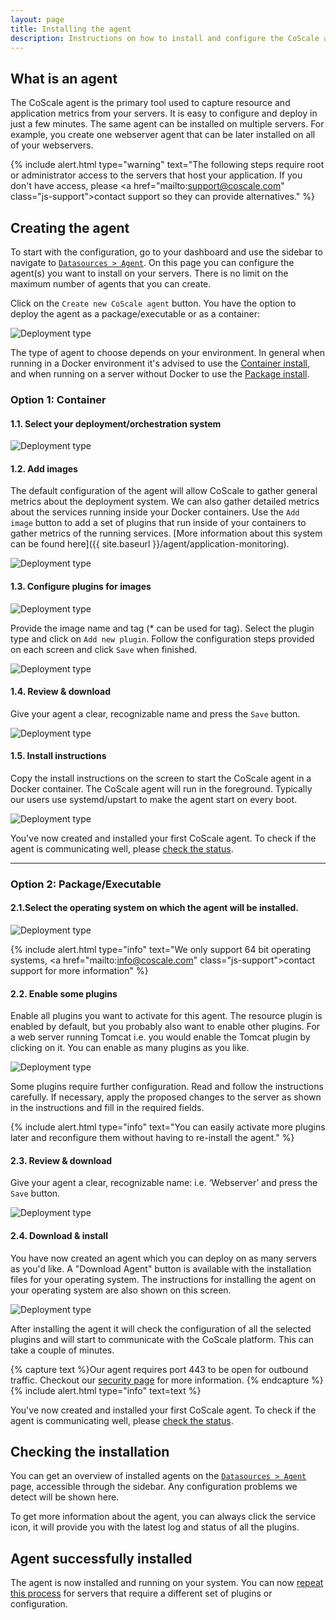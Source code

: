 ```yaml
---
layout: page
title: Installing the agent
description: Instructions on how to install and configure the CoScale agent.
---
```


## What is an agent
The CoScale agent is the primary tool used to capture resource and application metrics from your servers. It is easy to configure and deploy in just a few minutes. The same agent can be installed on multiple servers. For example, you create one webserver agent that can be later installed on all of your webservers.

{% include alert.html type="warning" text="The following steps require root or administrator access to the servers that host your application. If you don't have access, please <a href=\"mailto:support@coscale.com\" class=\"js-support\">contact support</a> so they can provide alternatives." %}

## Creating the agent
To start with the configuration, go to your dashboard and use the sidebar to navigate to <a href="http://app.coscale.com" db-href="/datasources/agents/" class="js-dashboard-link">`Datasources > Agent`</a>. On this page you can  configure the agent(s) you want to install on your servers. There is no limit on the maximum number of agents that you can create.

Click on the `Create new CoScale agent` button. You have the option to deploy the agent as a package/executable or as a container:

<img alt="Deployment type" src="{{ site.baseurl }}/gfx/agent/install/01-deployment-type.png" style="img-responsive"/>

The type of agent to choose depends on your environment. In general when running in a Docker environment it's advised to use the [Container install](#option-1-container), and when running on a server without Docker to use the [Package install](#option-2-packageexecutable).

### Option 1: Container

#### 1.1. Select your deployment/orchestration system

<img alt="Deployment type" src="{{ site.baseurl }}/gfx/agent/install/06-orchestration.png" style="img-responsive"/>

#### 1.2. Add images

The default configuration of the agent will allow CoScale to gather general metrics about the deployment system. We can also gather detailed metrics about the services running inside your Docker containers. Use the `Add image` button to add a set of plugins that run inside of your containers to gather metrics of the running services. [More information about this system can be found here]({{ site.baseurl }}/agent/application-monitoring).

<img alt="Deployment type" src="{{ site.baseurl }}/gfx/agent/install/07-add-image.png" style="img-responsive"/>

#### 1.3. Configure plugins for images

<img alt="Deployment type" src="{{ site.baseurl }}/gfx/agent/install/08-image.png" style="img-responsive"/>

Provide the image name and tag (* can be used for tag). Select the plugin type and click on `Add new plugin`. Follow the configuration steps provided on each screen and click `Save` when finished.

<img alt="Deployment type" src="{{ site.baseurl }}/gfx/agent/install/09-container-images.png" style="img-responsive"/>

#### 1.4. Review & download

Give your agent a clear, recognizable name and press the `Save` button.

<img alt="Deployment type" src="{{ site.baseurl }}/gfx/agent/install/10-review-download.png" style="img-responsive"/>

#### 1.5. Install instructions

Copy the install instructions on the screen to start the CoScale agent in a Docker container. The CoScale agent will run in the foreground. Typically our users use systemd/upstart to make the agent start on every boot.

<img alt="Deployment type" src="{{ site.baseurl }}/gfx/agent/install/11-download-install.png" style="img-responsive"/>

You've now created and installed your first CoScale agent. To check if the agent is communicating well, please [check the status](#checking-the-installation).

<hr />

### Option 2: Package/Executable

#### 2.1.Select the operating system on which the agent will be installed.

<img alt="Deployment type" src="{{ site.baseurl }}/gfx/agent/install/02-operating-system.png" style="img-responsive"/>

{% include alert.html type="info" text="We only support 64 bit operating systems, <a href=\"mailto:info@coscale.com\" class=\"js-support\">contact support</a> for more information" %}


#### 2.2. Enable some plugins

Enable all plugins you want to activate for this agent. The resource plugin is enabled by default, but you probably also want to enable other plugins. For a web server running Tomcat i.e. you would enable the Tomcat plugin by clicking on it. You can enable as many plugins as you like.

<img alt="Deployment type" src="{{ site.baseurl }}/gfx/agent/install/03-plugins.png" style="img-responsive"/>

Some plugins require further configuration. Read and follow the instructions carefully.
If necessary, apply the proposed changes to the server as shown in the instructions and fill in the required fields.

{% include alert.html type="info" text="You can easily activate more plugins later and reconfigure them without having to re-install the agent." %}

#### 2.3. Review & download

Give your agent a clear, recognizable name: i.e. ‘Webserver’ and press the `Save` button.

<img alt="Deployment type" src="{{ site.baseurl }}/gfx/agent/install/04-agent-name.png" style="img-responsive"/>

#### 2.4. Download & install

You have now created an agent which you can deploy on as many servers as you'd like. A "Download Agent" button is available with the installation files for your operating system. The instructions for installing the agent on your operating system are also shown on this screen.

<img alt="Deployment type" src="{{ site.baseurl }}/gfx/agent/install/05-download-install.png" style="img-responsive"/>


<!-- INSERT javascript to see installation instructions from /agent/agent-install -->
<!-- Go to [agent install]({{ site.baseurl }}/agent/agent-install) page, to find the install instructions for your operating system. -->

After installing the agent it will check the configuration of all the selected plugins and will start to communicate with the CoScale platform. This can take a couple of minutes.

{% capture text %}Our agent requires port 443 to be open for outbound traffic. Checkout our <a href="{{ site.baseurl }}/advanced/security/">security page</a> for more information. {% endcapture %}
{% include alert.html type="info" text=text %}

You've now created and installed your first CoScale agent. To check if the agent is communicating well, please [check the status](#checking-the-installation).

## Checking the installation

You can get an overview of installed agents on the <a href="http://app.coscale.com" db-href="/datasources/agents/" class="js-dashboard-link">`Datasources > Agent`</a> page, accessible through the sidebar. Any configuration problems we detect will be shown here.

To get more information about the agent, you can always click the service icon, it will provide you with the latest log and status of all the plugins.

## Agent successfully installed

The agent is now installed and running on your system. You can now [repeat this process](#creating-the-agent) for servers that require a different set of plugins or configuration.
